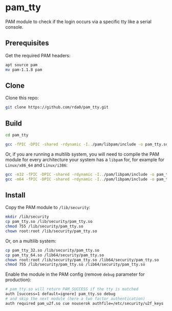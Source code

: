 # pam_tty
PAM module to check if the login occurs via a specific tty like a serial console.

## Prerequisites

Get the required PAM headers:

```sh
apt source pam
mv pam-1.1.8 pam
```

## Clone

Clone this repo:

```sh
git clone https://github.com/rda0/pam_tty.git
```

## Build

```sh
cd pam_tty
```

```sh
gcc -fPIC -DPIC -shared -rdynamic -I../pam/libpam/include -o pam_tty.so pam_tty.c
```

Or, if you are running a multilib system, you will need to compile the PAM module for every architecture your system has a `libpam` for, for example for `Linux/x86_64` and `Linux/i386`:

```sh
gcc -m32 -fPIC -DPIC -shared -rdynamic -I../pam/libpam/include -o pam_tty_32.so pam_tty.c
gcc -m64 -fPIC -DPIC -shared -rdynamic -I../pam/libpam/include -o pam_tty_64.so pam_tty.c
```

## Install

Copy the PAM module to `/lib/security`:

```sh
mkdir /lib/security
cp pam_tty.so /lib/security/pam_tty.so
chmod 755 /lib/security/pam_tty.so
chown root:root /lib/security/pam_tty.so
```

Or, on a multilib system:

```sh
cp pam_tty_32.so /lib/security/pam_tty.so
cp pam_tty_64.so /lib64/security/pam_tty.so
chown root:root /lib/security/pam_tty.so /lib64/security/pam_tty.so
chmod 755 /lib/security/pam_tty.so /lib64/security/pam_tty.so
```

Enable the module in the PAM config (remove `debug` parameter for production):

```sh
# pam_tty.so will return PAM_SUCCESS if the tty is matched
auth [success=1 default=ignore] pam_tty.so debug
# and skip the next module (here a two factor authentication)
auth required pam_u2f.so cue nouserok authfile=/etc/security/u2f_keys
```
